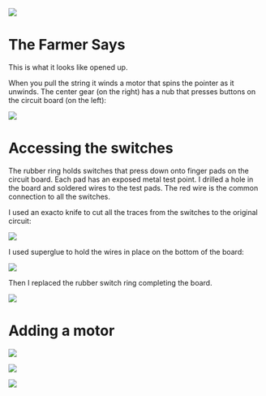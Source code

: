 ![](https://github.com/topherCantrell/FarmerSays/blob/master/art/warp.jpg)

# The Farmer Says

This is what it looks like opened up.

When you pull the string it winds a motor that spins the pointer as it unwinds. The
center gear (on the right) has a nub that presses buttons on the circuit board (on
the left):

![](https://github.com/topherCantrell/FarmerSays/blob/master/art/FarmerSays.jpg)

# Accessing the switches

The rubber ring holds switches that press down onto finger pads on the circuit board. Each pad has an exposed
metal test point. I drilled a hole in the board and soldered wires to the test pads. The red wire is the
common connection to all the switches.

I used an exacto knife to cut all the traces from the switches to the original circuit:

![](https://github.com/topherCantrell/FarmerSays/blob/master/art/top.jpg)

I used superglue to hold the wires in place on the bottom of the board:

![](https://github.com/topherCantrell/FarmerSays/blob/master/art/bottom.jpg)

Then I replaced the rubber switch ring completing the board. 

![](https://github.com/topherCantrell/FarmerSays/blob/master/art/switches.jpg)

# Adding a motor

![](https://github.com/topherCantrell/FarmerSays/blob/master/art/motor1.jpg)

![](https://github.com/topherCantrell/FarmerSays/blob/master/art/motor2.jpg)

![](https://github.com/topherCantrell/FarmerSays/blob/master/art/motor3.jpg)

